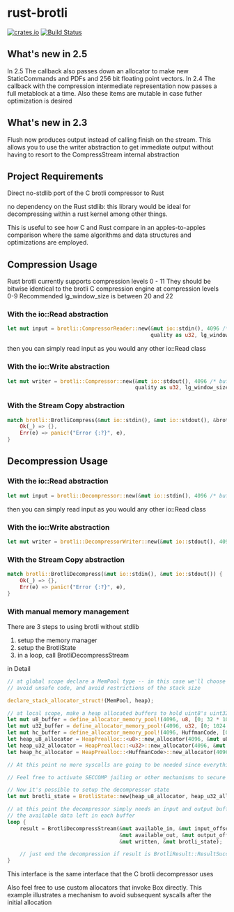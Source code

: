 # rust-brotli

[![crates.io](http://meritbadge.herokuapp.com/brotli)](https://crates.io/crates/brotli)
[![Build Status](https://travis-ci.org/dropbox/rust-brotli.svg?branch=master)](https://travis-ci.org/dropbox/rust-brotli)

## What's new in 2.5
In 2.5 The callback also passes down an allocator to make new StaticCommands and PDFs and 256 bit floating point vectors.
In 2.4 The callback with the compression intermediate representation now passes a full metablock at a time. Also these items are mutable
in case futher optimization is desired

## What's new in 2.3

Flush now produces output instead of calling finish on the stream. This allows you to use the writer abstraction to
get immediate output without having to resort to the CompressStream internal abstraction

## Project Requirements

Direct no-stdlib port of the C brotli compressor to Rust

no dependency on the Rust stdlib: this library would be ideal for decompressing within a rust kernel among other things.

This is useful to see how C and Rust compare in an apples-to-apples
comparison where the same algorithms and data structures and
optimizations are employed.

## Compression Usage

Rust brotli currently supports compression levels 0 - 11
They should be bitwise identical to the brotli C compression engine at compression levels 0-9
Recommended lg_window_size is between 20 and 22

### With the io::Read abstraction
```rust
let mut input = brotli::CompressorReader::new(&mut io::stdin(), 4096 /* buffer size */,
                                              quality as u32, lg_window_size as u32);
```
then you can simply read input as you would any other io::Read class

### With the io::Write abstraction

```rust
let mut writer = brotli::Compressor::new(&mut io::stdout(), 4096 /* buffer size */,
                                         quality as u32, lg_window_size as u32);
```

### With the Stream Copy abstraction

```rust
match brotli::BrotliCompress(&mut io::stdin(), &mut io::stdout(), &brotli_encoder_params) {
    Ok(_) => {},
    Err(e) => panic!("Error {:?}", e),
}
```

## Decompression Usage

### With the io::Read abstraction

```rust
let mut input = brotli::Decompressor::new(&mut io::stdin(), 4096 /* buffer size */);
```
then you can simply read input as you would any other io::Read class

### With the io::Write abstraction

```rust
let mut writer = brotli::DecompressorWriter::new(&mut io::stdout(), 4096 /* buffer size */);
```

### With the Stream Copy abstraction

```rust
match brotli::BrotliDecompress(&mut io::stdin(), &mut io::stdout()) {
    Ok(_) => {},
    Err(e) => panic!("Error {:?}", e),
}
```

### With manual memory management

There are 3 steps to using brotli without stdlib

1. setup the memory manager
2. setup the BrotliState
3. in a loop, call BrotliDecompressStream

in Detail

```rust
// at global scope declare a MemPool type -- in this case we'll choose the heap to
// avoid unsafe code, and avoid restrictions of the stack size

declare_stack_allocator_struct!(MemPool, heap);

// at local scope, make a heap allocated buffers to hold uint8's uint32's and huffman codes
let mut u8_buffer = define_allocator_memory_pool!(4096, u8, [0; 32 * 1024 * 1024], heap);
let mut u32_buffer = define_allocator_memory_pool!(4096, u32, [0; 1024 * 1024], heap);
let mut hc_buffer = define_allocator_memory_pool!(4096, HuffmanCode, [0; 4 * 1024 * 1024], heap);
let heap_u8_allocator = HeapPrealloc::<u8>::new_allocator(4096, &mut u8_buffer, bzero);
let heap_u32_allocator = HeapPrealloc::<u32>::new_allocator(4096, &mut u32_buffer, bzero);
let heap_hc_allocator = HeapPrealloc::<HuffmanCode>::new_allocator(4096, &mut hc_buffer, bzero);

// At this point no more syscalls are going to be needed since everything can come from the allocators.

// Feel free to activate SECCOMP jailing or other mechanisms to secure your application if you wish.

// Now it's possible to setup the decompressor state
let mut brotli_state = BrotliState::new(heap_u8_allocator, heap_u32_allocator, heap_hc_allocator);

// at this point the decompressor simply needs an input and output buffer and the ability to track
// the available data left in each buffer
loop {
    result = BrotliDecompressStream(&mut available_in, &mut input_offset, &input.slice(),
                                    &mut available_out, &mut output_offset, &mut output.slice_mut(),
                                    &mut written, &mut brotli_state);

    // just end the decompression if result is BrotliResult::ResultSuccess or BrotliResult::ResultFailure
}
```

This interface is the same interface that the C brotli decompressor uses

Also feel free to use custom allocators that invoke Box directly.
This example illustrates a mechanism to avoid subsequent syscalls after the initial allocation

